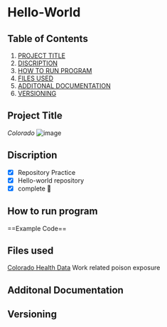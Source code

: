 # Hello-World
## **Table of Contents**
1. [PROJECT TITLE](https://github.com/cassidyformanek/Hello-World/blob/main/README.md#project-title)
2. [DISCRIPTION](https://github.com/cassidyformanek/Hello-World/blob/main/README.md#discription)
3. [HOW TO RUN PROGRAM](https://github.com/cassidyformanek/Hello-World/blob/main/README.md#how-to-run-program)
4. [FILES USED](https://github.com/cassidyformanek/Hello-World/blob/main/README.md#files-used)
5. [ADDITONAL DOCUMENTATION](https://github.com/cassidyformanek/Hello-World/blob/main/README.md#additonal-documentation)
6. [VERSIONING](https://github.com/cassidyformanek/Hello-World/blob/main/README.md#versioning)
## Project Title
*Colorado*
![image](https://cdn.britannica.com/74/7674-050-FCCC7650/Colorado-state-flag-letter-C-pattern-gold-1964.jpg)
## Discription
- [x] Repository Practice
- [x] Hello-world repository
- [x] complete :tada:
## How to run program
==Example Code==
## Files used
[Colorado Health Data](https://cdphe.colorado.gov/sites/cdphe/files/HHW_WS_Work-related-Exposures-Reported-to-a-Poison-Center-2000-2010_1.pdf)
Work related poison exposure
## Additonal Documentation
## Versioning
